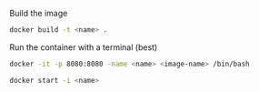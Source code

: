 Build the image
```bash 
docker build -t <name> .
```

Run the container with a terminal (best)
```bash
docker -it -p 8080:8080 -name <name> <image-name> /bin/bash

docker start -i <name>
```
